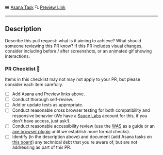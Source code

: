 🎟️ [Asana Task]()
🔍 [Preview Link](https://react-components-git-{branch-slug}-hashicorp.vercel.app)

---

<!-- Reminder: This is an open source project, make sure not to include any sensitive information in the pull request. -->

## Description

Describe this pull request: what is it aiming to achieve? What should someone reviewing this PR know? If this PR includes visual changes, consider including before / after screenshots, or an animated gif showing interactions.

### PR Checklist 🚀

Items in this checklist may not may not apply to your PR, but please consider each item carefully.

- [ ] Add Asana and Preview links above.
- [ ] Conduct thorough self-review.
- [ ] Add or update tests as appropriate.
- [ ] Conduct reasonable cross browser testing for both compatibility and responsive behavior (We have a [Sauce Labs](https://app.saucelabs.com/) account for this, if you don't have access, just ask!).
- [ ] Conduct reasonable accessibility review (use the [WAS](https://accessible.org/Web-Accessibility-Standards-WAS-2.pdf) as a guide or an [axe browser plugin](https://www.deque.com/axe/) until we establish more formal checks).
- [ ] Identify (in the description above) and document (add Asana tasks on [this board](https://app.asana.com/0/1100423001970639/list)) any technical debt that you're aware of, but are not addressing as part of this PR.
